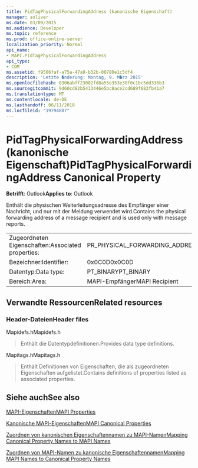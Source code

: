 ```yaml
---
title: PidTagPhysicalForwardingAddress (kanonische Eigenschaft)
manager: soliver
ms.date: 03/09/2015
ms.audience: Developer
ms.topic: reference
ms.prod: office-online-server
localization_priority: Normal
api_name:
- MAPI.PidTagPhysicalForwardingAddress
api_type:
- COM
ms.assetid: f9506faf-a75a-47a9-b32b-00780e1c5df4
description: 'Letzte �nderung: Montag, 9. M�rz 2015'
ms.openlocfilehash: 0306abff23002fd8a55e353e38f0c1bc5dd336b3
ms.sourcegitcommit: 9d60cd82b5413446e5bc8ace2cd689f683fb41a7
ms.translationtype: MT
ms.contentlocale: de-DE
ms.lasthandoff: 06/11/2018
ms.locfileid: "19794807"
---
```

# <a name="pidtagphysicalforwardingaddress-canonical-property"></a><span data-ttu-id="9c32f-103">PidTagPhysicalForwardingAddress (kanonische Eigenschaft)</span><span class="sxs-lookup"><span data-stu-id="9c32f-103">PidTagPhysicalForwardingAddress Canonical Property</span></span>

  
  
<span data-ttu-id="9c32f-104">**Betrifft**: Outlook</span><span class="sxs-lookup"><span data-stu-id="9c32f-104">**Applies to**: Outlook</span></span> 
  
<span data-ttu-id="9c32f-105">Enthält die physischen Weiterleitungsadresse des Empfänger einer Nachricht, und nur mit der Meldung verwendet wird.</span><span class="sxs-lookup"><span data-stu-id="9c32f-105">Contains the physical forwarding address of a message recipient and is used only with message reports.</span></span>
  
|||
|:-----|:-----|
|<span data-ttu-id="9c32f-106">Zugeordneten Eigenschaften:</span><span class="sxs-lookup"><span data-stu-id="9c32f-106">Associated properties:</span></span>  <br/> |<span data-ttu-id="9c32f-107">PR_PHYSICAL_FORWARDING_ADDRESS</span><span class="sxs-lookup"><span data-stu-id="9c32f-107">PR_PHYSICAL_FORWARDING_ADDRESS</span></span>  <br/> |
|<span data-ttu-id="9c32f-108">Bezeichner:</span><span class="sxs-lookup"><span data-stu-id="9c32f-108">Identifier:</span></span>  <br/> |<span data-ttu-id="9c32f-109">0x0C0D</span><span class="sxs-lookup"><span data-stu-id="9c32f-109">0x0C0D</span></span>  <br/> |
|<span data-ttu-id="9c32f-110">Datentyp:</span><span class="sxs-lookup"><span data-stu-id="9c32f-110">Data type:</span></span>  <br/> |<span data-ttu-id="9c32f-111">PT_BINARY</span><span class="sxs-lookup"><span data-stu-id="9c32f-111">PT_BINARY</span></span>  <br/> |
|<span data-ttu-id="9c32f-112">Bereich:</span><span class="sxs-lookup"><span data-stu-id="9c32f-112">Area:</span></span>  <br/> |<span data-ttu-id="9c32f-113">MAPI-Empfänger</span><span class="sxs-lookup"><span data-stu-id="9c32f-113">MAPI Recipient</span></span>  <br/> |
   
## <a name="related-resources"></a><span data-ttu-id="9c32f-114">Verwandte Ressourcen</span><span class="sxs-lookup"><span data-stu-id="9c32f-114">Related resources</span></span>

### <a name="header-files"></a><span data-ttu-id="9c32f-115">Header-Dateien</span><span class="sxs-lookup"><span data-stu-id="9c32f-115">Header files</span></span>

<span data-ttu-id="9c32f-116">Mapidefs.h</span><span class="sxs-lookup"><span data-stu-id="9c32f-116">Mapidefs.h</span></span>
  
> <span data-ttu-id="9c32f-117">Enthält die Datentypdefinitionen.</span><span class="sxs-lookup"><span data-stu-id="9c32f-117">Provides data type definitions.</span></span>
    
<span data-ttu-id="9c32f-118">Mapitags.h</span><span class="sxs-lookup"><span data-stu-id="9c32f-118">Mapitags.h</span></span>
  
> <span data-ttu-id="9c32f-119">Enthält Definitionen von Eigenschaften, die als zugeordneten Eigenschaften aufgelistet.</span><span class="sxs-lookup"><span data-stu-id="9c32f-119">Contains definitions of properties listed as associated properties.</span></span>
    
## <a name="see-also"></a><span data-ttu-id="9c32f-120">Siehe auch</span><span class="sxs-lookup"><span data-stu-id="9c32f-120">See also</span></span>



[<span data-ttu-id="9c32f-121">MAPI-Eigenschaften</span><span class="sxs-lookup"><span data-stu-id="9c32f-121">MAPI Properties</span></span>](mapi-properties.md)
  
[<span data-ttu-id="9c32f-122">Kanonische MAPI-Eigenschaften</span><span class="sxs-lookup"><span data-stu-id="9c32f-122">MAPI Canonical Properties</span></span>](mapi-canonical-properties.md)
  
[<span data-ttu-id="9c32f-123">Zuordnen von kanonischen Eigenschaftennamen zu MAPI-Namen</span><span class="sxs-lookup"><span data-stu-id="9c32f-123">Mapping Canonical Property Names to MAPI Names</span></span>](mapping-canonical-property-names-to-mapi-names.md)
  
[<span data-ttu-id="9c32f-124">Zuordnen von MAPI-Namen zu kanonische Eigenschaftennamen</span><span class="sxs-lookup"><span data-stu-id="9c32f-124">Mapping MAPI Names to Canonical Property Names</span></span>](mapping-mapi-names-to-canonical-property-names.md)

